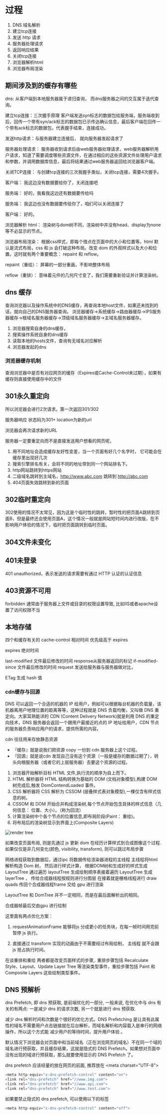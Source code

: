 # 过程

1. DNS 域名解析
2. 建立tcp连接
3. 发送 http 请求
4. 服务器处理请求
5. 返回响应结果
6. 关闭tcp连接
7. 浏览器解析html
8. 浏览器布局渲染

## 期间涉及到的缓存有哪些

dns: 从客户端到本地服务器属于递归查询， 而dns服务器之间的交互属于迭代查询。

建立tcp连接：三次握手原理 客户端发送syn标志的数据包给服务端，服务端收到后，回传一个带有syn/ack标志的数据包已示传达确认信息，最后客户端在回传一个带有ack标志的数据包，代表握手结束，连接成功。

发送http请求：与服务器建立连接后， 就向服务器发起请求了

服务器处理请求： 服务器收到请求后由web服务器处理请求，web服务器解析用户请求，知道了需要调度哪些资源文件，在通过相应的这些资源文件处理用户请求和参数，并调用数据库信息，最后将结果通过web服务器返回给浏览器客户端。

关闭TCP连接： 与创建tcp连接的三次我握手类似，关闭tcp连接，需要4次握手。

客户端： 我这边没有数据要给你了，关闭连接吧

服务端： 好的，我看我这边还有数据要传给吗

服务端： 我这边也没有数据要传给你了，咱们可以关闭连接了

客户端： 好的。

浏览器解析 html： 渲染树与dom树不同，渲染树中并没有head、display为none等不必显示的节点。

浏览器布局渲染： 根据css样式，即每个借点在页面中的大小和位置等。html 默认是流式布局，css 和 js 会打破这种布局。改变 dom 的外观样式以及大小和位置。这时就有两个重要概念： repaint 和 reflow。

repaint（重绘）： 屏幕的一部分重画，不影响整体布局

reflow（重排）： 意味着元件的几何尺寸变了，我们需要重新验证并计算渲染树。

## dns 缓存

查询浏览器以及操作系统中的DNS缓存，再查询本地host文件，如果还未找到的话，就向自己的DNS服务器查询。  浏览器缓存->系统缓存->路由器缓存->IPS服务器缓存->根域名服务器缓存->顶级域名服务器缓存->主域名服务器缓存。

1. 浏览器搜索自身的dns缓存，
2. 搜索操作系统自身的dns缓存
3. 读取本地的hosts文件，查询有无域名对应解析
4. 浏览器发起的dns

### 浏览器缓存机制

查询浏览器中是否有对应网页的缓存（Expires或Cache-Control未过期），如果有缓存则直接使用缓存中的文件

## 301永久重定向

所以浏览器会进行2次请求。第一次返回301/302

服务器响应 状态码为301+ location为新的url

浏览器会再次请求新的URL

服务器一定要重定向而不是直接发送用户想看的网页呢，

1. 用不同地址会造成缓存友好性变差，当一个页面有好几个名字时， 它可能会在缓存里出现好几次
2. 搜索引擎排名有关，会将不同的地址带到同一个网站排名下。
3. http网站跳转到https网站
4. 二级域名跳转到主域名，http://www.abc.com 跳转到 http://abc.com
5. 404页面失效跳转到新的页面

## 302临时重定向

 302使用的情况不太常见，因为这是个临时性的跳转，暂时性的把页面A跳转到页面B，但是最终还会使用页面A，这个情况一般就是网站短时间内进行改版，在不影响用户体验的情况下，临时把页面跳转到临时页面。

## 304文件未变化

## 401未登录
  
401 unauthorized，表示发送的请求需要有通过 HTTP 认证的认证信息

## 403资源不可用

forbidden 通常由于服务器上文件或目录的权限设置导致, 比如IIS或者apache设置了访问权限不当

## 本地存储

四个和缓存有关的
cache-control  相对时间   优先级高于 expires

expires  绝对时间

last-modified  文件最后修改的时间 response从服务器返回的标记 if-modified-since  文件最后修改的时间 request 发送给服务器与服务器做对比，

ETag 生成 hash 值

### cdn缓存与回源

DNS 可以返回一个合适的机器的 IP 给用户，例如可以根据每台机器的负载量，该机器离用户地理位置的距离等等，这种过程就是 DNS 负载均衡，又叫做 DNS 重定向。大家耳熟能详的 CDN (Content Delivery Network)就是利用 DNS 的重定向技术，DNS 服务器会返回一个跟用户最接近的点的 IP 地址给用户，CDN 节点的服务器负责响应用户的请求，提供所需的内容。

cdn 往往用来存放静态资源

* 『缓存』就是说我们把资源 copy 一份到 cdn 服务器上这个过程。
* 『回源』就是说cdn 发现自己没有这个资源（一般是缓存的数据过期了），转头向根服务器（或者它的上层服务器）去要这个资源的过程。

1. 浏览器开始解析目标 HTML 文件,执行流的顺序为自上而下。
1. HTML 解析器将 HTML 结构转换为基础的 DOM (文档对象模型),构建 DOM 树完成后,触发 DomContendLoaded 事件。
1. CSS 解析器将 CSS 解析为 CSSOM (层叠样式表对象模型),一棵仅含有样式信息的树。
1. CSSOM 和 DOM 开始合并构成渲染树,每个节点开始包含具体的样式信息（几何信息： 位置、大小）。（称为回流）
1. 计算渲染树中个各个节点的位置信息,即布局阶段(Paint： 重绘)。
1. 将布局后的渲染树显示到界面上(Composite Layers)

![render tree](https://tva1.sinaimg.cn/large/0081Kckwgy1gkhvvfvshkj318y0m4tcj.jpg)

如果改变页面布局, 则是先通过 js 更新 dom 在经历计算样式到合成图像这个过程. 如果仅仅是非几何变化(颜色, visibility, transform), 则可以跳过布局步骤

网络进程获取到数据后，通过ipc 将数据传给渲染器进程的主线程
主线程将html 解析构造 Dom 树， 然后进行样式计算， 根据DOM树和生成好的样式生成 LayoutTree
通过遍历 layoutTree 生成绘制顺序表接着遍历 LayoutTree 生成layerTree ， 传给合成器线程按规则进行分图层
在接着就是栅格线程进行 draw quads 传回个合成器线程frame 交给 gpu 进行渲染

LayoutTree 和 DomTree 并不一定相同，而是在最后面解析出的相同。

合成器帧最后交由gpu 进行绘制

这里面有两点优化方案：

1. requestAnimationFrame 能够将js 分成更小的任务块，在每一帧时间用完前暂停 js 执行。

2. 直接通过 transform 实现的动画由于不需要经过布局绘制，  主线程 就不会跟 js 抢占执行时间。

在谈重排和重绘
两者都是改变页面样式的步骤,. 重排步骤包括 Recalculate Style、Layout、Update Layer Tree 等渲染类型事件，重绘步骤包括 Paint 和 Composite Layers 这些绘制类型事件。

## DNS 预解析

dns Prefetch, 即 dns 预获取, 是前端优化的一部分, 一般来说, 在优化中与 dns 有关的有两点: 一是减少 dns 的请求次数, 另一个就是进行 dns 预获取.

减少 dns 解析时间和次数是个很好的优化方式。DNS Prefetching 是让具有此属性的域名不需要用户点击链接就在后台解析，而域名解析和内容载入是串行的网络操作，所以这个方式能 减少用户的等待时间，提升用户体验 。

默认情况下浏览器会对页面中和当前域名（正在浏览网页的域名）不在同一个域的域名进行预获取，并且缓存结果，这就是隐式的 DNS Prefetch。如果想对页面中没有出现的域进行预获取，那么就要使用显示的 DNS Prefetch 了。

dns prefetch 应该经量的放在网页的前面, 推荐放在 \<meta charset="UTF-8">

```js
<meta http-equiv="x-dns-prefetch-control" content="on">
<link rel="dns-prefetch" href="//www.img.com">
<link rel="dns-prefetch" href="//www.api.com">
<link rel="dns-prefetch" href="//www.test.com">
```

如果要禁止隐式的 dns prefetch, 可以使用以下的标签

```js
<meta http-equiv="x-dns-prefetch-control" content="off">
```
